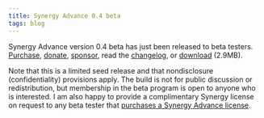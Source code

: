 ```yaml
---
title: Synergy Advance 0.4 beta
tags: blog
---
```


Synergy Advance version 0.4 beta has just been released to beta testers. [Purchase](https://wincent.com/a/products/synergy-advance/purchase/), [donate](https://wincent.com/a/products/synergy-advance/purchase/), [sponsor](https://wincent.com/a/products/synergy-advance/purchase/), read the [changelog](http://wincent.com/a/products/synergy-advance/history/), or [download](http://wincent.com/download.php?item=SynergyAdvance0.4b.dmg) (2.9MB).

Note that this is a limited seed release and that nondisclosure (confidentiality) provisions apply. The build is not for public discussion or redistribution, but membership in the beta program is open to anyone who is interested. I am also happy to provide a complimentary Synergy license on request to any beta tester that [purchases a Synergy Advance license](https://wincent.com/a/products/synergy-advance/purchase/).
